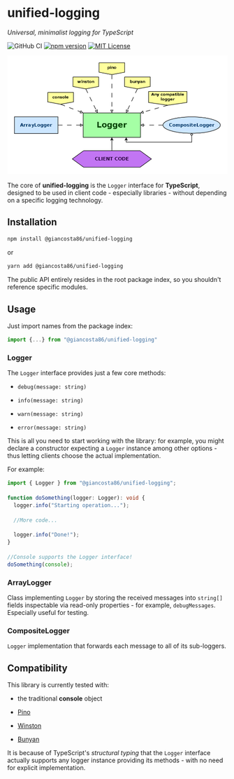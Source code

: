 # unified-logging

_Universal, minimalist logging for TypeScript_

![GitHub CI](https://github.com/giancosta86/unified-logging/actions/workflows/publish-to-npm.yml/badge.svg)
[![npm version](https://badge.fury.io/js/@giancosta86%2Funified-logging.svg)](https://badge.fury.io/js/@giancosta86%2Funified-logging)
[![MIT License](https://img.shields.io/badge/license-MIT-blue.svg?style=flat)](/LICENSE)

![Overview](docs/diagrams/overview.png)

The core of **unified-logging** is the `Logger` interface for **TypeScript**, designed to be used in client code - especially libraries - without depending on a specific logging technology.

## Installation

```bash
npm install @giancosta86/unified-logging
```

or

```bash
yarn add @giancosta86/unified-logging
```

The public API entirely resides in the root package index, so you shouldn't reference specific modules.

## Usage

Just import names from the package index:

```typescript
import {...} from "@giancosta86/unified-logging"
```

### Logger

The `Logger` interface provides just a few core methods:

- `debug(message: string)`

- `info(message: string)`

- `warn(message: string)`

- `error(message: string)`

This is all you need to start working with the library: for example, you might declare a constructor expecting a `Logger` instance among other options - thus letting clients choose the actual implementation.

For example:

```typescript
import { Logger } from "@giancosta86/unified-logging";

function doSomething(logger: Logger): void {
  logger.info("Starting operation...");

  //More code...

  logger.info("Done!");
}

//Console supports the Logger interface!
doSomething(console);
```

### ArrayLogger

Class implementing `Logger` by storing the received messages into `string[]` fields inspectable via read-only properties - for example, `debugMessages`. Especially useful for testing.

### CompositeLogger

`Logger` implementation that forwards each message to all of its sub-loggers.

## Compatibility

This library is currently tested with:

- the traditional **console** object

- [Pino](https://www.npmjs.com/package/pino)

- [Winston](https://www.npmjs.com/package/winston)

- [Bunyan](https://www.npmjs.com/package/bunyan)

It is because of TypeScript's _structural typing_ that the `Logger` interface actually supports any logger instance providing its methods - with no need for explicit implementation.
